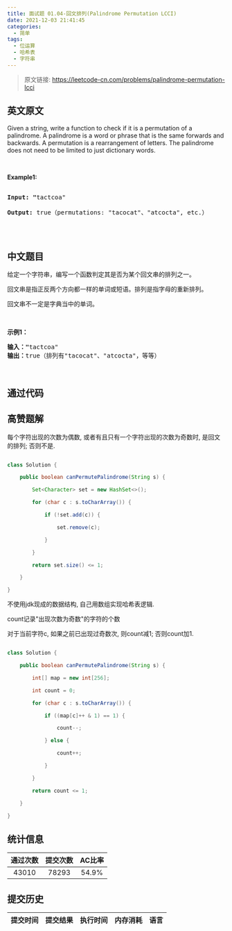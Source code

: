 ```yaml
---
title: 面试题 01.04-回文排列(Palindrome Permutation LCCI)
date: 2021-12-03 21:41:45
categories:
  - 简单
tags:
  - 位运算
  - 哈希表
  - 字符串
---
```


> 原文链接: https://leetcode-cn.com/problems/palindrome-permutation-lcci


## 英文原文
<div><p>Given a string, write a function to check if it is a permutation of a palindrome. A palindrome is a word or phrase that is the same forwards and backwards. A permutation is a rearrangement of letters. The palindrome does not need to be limited to just dictionary words.</p>

<p>&nbsp;</p>

<p><strong>Example1: </strong></p>

<pre>
<strong>Input: &quot;</strong>tactcoa&quot;
<strong>Output: </strong>true（permutations: &quot;tacocat&quot;、&quot;atcocta&quot;, etc.）
</pre>

<p>&nbsp;</p>
</div>

## 中文题目
<div><p>给定一个字符串，编写一个函数判定其是否为某个回文串的排列之一。</p>

<p>回文串是指正反两个方向都一样的单词或短语。排列是指字母的重新排列。</p>

<p>回文串不一定是字典当中的单词。</p>

<p>&nbsp;</p>

<p><strong>示例1：</strong></p>

<pre><strong>输入：&quot;</strong>tactcoa&quot;
<strong>输出：</strong>true（排列有&quot;tacocat&quot;、&quot;atcocta&quot;，等等）
</pre>

<p>&nbsp;</p>
</div>

## 通过代码
<RecoDemo>
</RecoDemo>


## 高赞题解
每个字符出现的次数为偶数, 或者有且只有一个字符出现的次数为奇数时, 是回文的排列; 否则不是.

``` java
class Solution {
    public boolean canPermutePalindrome(String s) {
        Set<Character> set = new HashSet<>();
        for (char c : s.toCharArray()) {
            if (!set.add(c)) {
                set.remove(c);
            }
        }
        return set.size() <= 1;
    }
}
```

不使用jdk现成的数据结构, 自己用数组实现哈希表逻辑.
count记录"出现次数为奇数"的字符的个数
对于当前字符c, 如果之前已出现过奇数次, 则count减1; 否则count加1.

```java
class Solution {
    public boolean canPermutePalindrome(String s) {
        int[] map = new int[256];
        int count = 0;
        for (char c : s.toCharArray()) {
            if ((map[c]++ & 1) == 1) {
                count--;
            } else {
                count++;
            }
        }
        return count <= 1;
    }
}
```

## 统计信息
| 通过次数 | 提交次数 | AC比率 |
| :------: | :------: | :------: |
|    43010    |    78293    |   54.9%   |

## 提交历史
| 提交时间 | 提交结果 | 执行时间 |  内存消耗  | 语言 |
| :------: | :------: | :------: | :--------: | :--------: |

